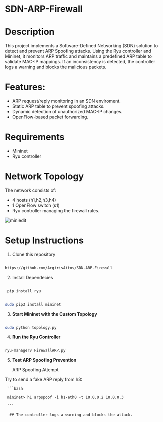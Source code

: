 # SDN-ARP-Firewall


# Description 
This project implements a Software-Defined Networking (SDN) solution to detect and prevent ARP Spoofing attacks. Using the Ryu controller and Mininet, it monitors ARP traffic and maintains a predefined ARP table to validate MAC-IP mappings. If an inconsistency is detected, the controller logs a warning and blocks the malicious packets.


# Features:

- ARP request/reply monitoring in an SDN enviroment.
- Static ARP table to prevent spoofing attacks.
- Dynamic detection of unauthorized MAC-IP changes.
- OpenFlow-based packet forwarding.


 # Requirements 

 - Mininet
 - Ryu controller



# Network Topology
 The network consists of:

 - 4 hosts (h1,h2,h3,h4)
 - 1 OpenFlow switch (s1)
 - Ryu controller managing the firewall rules.

![miniedit](https://github.com/user-attachments/assets/45d6f274-2c6c-4b2c-92a1-abeed99c72dc)


# Setup Instructions 

1. Clone this repository 
```bash 

https://github.com/ArgirisAitos/SDN-ARP-Firewall

```

2. Install Dependecies

 ```bash

  pip install ryu 

  ```
  ```bash

  sudo pip3 install mininet 
  
  ```

  3. **Start Mininet with the Custom Topology**

  ```bash

  sudo python topology.py 
  
  ```
4. **Run the Ryu Controller**

  ```bash 

  ryu-managerv FirewallARP.py

  ```

  5. **Test ARP Spoofing Prevention**


     ARP Spoofing Attempt

   Try to send a fake ARP reply from  h3:

     ```bash

     mininet> h1 arpspoof -i h1-eth0 -t 10.0.0.2 10.0.0.3 
     
     ```
      
      ## The controller logs a warning and blocks the attack.














